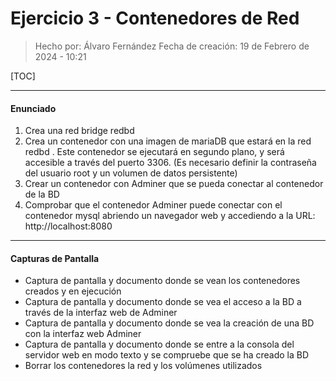 # Ejercicio 3 - Contenedores de Red

> Hecho por: Álvaro Fernández 
> Fecha de creación: 19 de Febrero de 2024 - 10:21

[TOC]

------

#### Enunciado

1. Crea una red bridge redbd
2. Crea un contenedor con una imagen de mariaDB que estará en la red redbd . Este contenedor se
  ejecutará en segundo plano, y será accesible a través del puerto 3306. (Es necesario definir la
  contraseña del usuario root y un volumen de datos persistente)
3. Crear un contenedor con Adminer que se pueda conectar al contenedor de la BD
4. Comprobar que el contenedor Adminer puede conectar con el contenedor mysql abriendo un
  navegador web y accediendo a la URL: http://localhost:8080

------

#### Capturas de Pantalla

- Captura de pantalla y documento donde se vean los contenedores creados y en ejecución
- Captura de pantalla y documento donde se vea el acceso a la BD a través de la interfaz web de Adminer 
- Captura de pantalla y documento donde se vea la creación de una BD con la interfaz web Adminer
- Captura de pantalla y documento donde se entre a la consola del servidor web en modo texto y se compruebe que se ha creado la BD
- Borrar los contenedores la red y los volúmenes utilizados